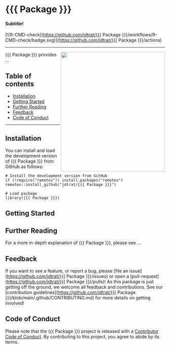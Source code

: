 # {{{ Package }}}

#### Subtitle!

<!-- badges: start -->

[![R-CMD-check](https://github.com/jdtrat/{{{ Package }}}/workflows/R-CMD-check/badge.svg)](https://github.com/jdtrat/{{{ Package }}}/actions)

<!-- badges: end -->

------------------------------------------------------------------------

<img src="https://jdtrat.com/project/{{{ Package }}}/featured-hex.png" width="328" height="378" align="right"/>

{{{ Package }}} provides ...

## Table of contents

-   [Installation](#installation)
-   [Getting Started](#getting-started)
-   [Further Reading](#further-reading)
-   [Feedback](#feedback)
-   [Code of Conduct](#code-of-conduct)

------------------------------------------------------------------------

## Installation

You can install and load the development version of {{{ Package }}} from GitHub as follows:

``` {.r}
# Install the development version from GitHub
if (!require("remotes")) install.packages("remotes")
remotes::install_github("jdtrat/{{{ Package }}}")

# Load package
library({{{ Package }}})
```

## Getting Started

## Further Reading

For a more in-depth explanation of {{{ Package }}}, please see ...

## Feedback

If you want to see a feature, or report a bug, please [file an issue](https://github.com/jdtrat/{{{ Package }}}/issues) or open a [pull-request](https://github.com/jdtrat/{{{ Package }}}/pulls)! As this package is just getting off the ground, we welcome all feedback and contributions. See our [contribution guidelines](https://github.com/jdtrat/{{{ Package }}}/blob/main/.github/CONTRIBUTING.md) for more details on getting involved!

## Code of Conduct

Please note that the {{{ Package }}} project is released with a [Contributor Code of Conduct](https://contributor-covenant.org/version/2/0/CODE_OF_CONDUCT.html). By contributing to this project, you agree to abide by its terms.
